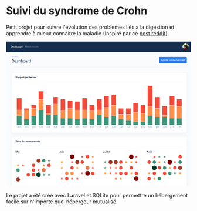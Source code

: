# Suivi du syndrome de Crohn

Petit projet pour suivre l'évolution des problèmes liés à la digestion et apprendre à mieux connaitre la maladie (Inspiré par ce [post reddit](https://www.reddit.com/r/dataisbeautiful/comments/107gn9x/oc_my_2022_poop_calendar_as_someone_with_ibd/)).

![Aperçu](public/screenshot.png)

Le projet a été créé avec Laravel et SQLite pour permettre un hébergement facile sur n'importe quel hébergeur mutualisé.
